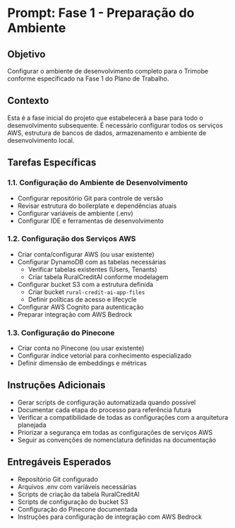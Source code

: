 # Prompt: Fase 1 - Preparação do Ambiente

## Objetivo
Configurar o ambiente de desenvolvimento completo para o Trimobe conforme especificado na Fase 1 do Plano de Trabalho.

## Contexto
Esta é a fase inicial do projeto que estabelecerá a base para todo o desenvolvimento subsequente. É necessário configurar todos os serviços AWS, estrutura de bancos de dados, armazenamento e ambiente de desenvolvimento local.

## Tarefas Específicas

### 1.1. Configuração do Ambiente de Desenvolvimento
- Configurar repositório Git para controle de versão
- Revisar estrutura do boilerplate e dependências atuais
- Configurar variáveis de ambiente (.env)
- Configurar IDE e ferramentas de desenvolvimento

### 1.2. Configuração dos Serviços AWS
- Criar conta/configurar AWS (ou usar existente)
- Configurar DynamoDB com as tabelas necessárias
  - Verificar tabelas existentes (Users, Tenants)
  - Criar tabela RuralCreditAI conforme modelagem
- Configurar bucket S3 com a estrutura definida
  - Criar bucket `rural-credit-ai-app-files`
  - Definir políticas de acesso e lifecycle
- Configurar AWS Cognito para autenticação
- Preparar integração com AWS Bedrock

### 1.3. Configuração do Pinecone
- Criar conta no Pinecone (ou usar existente)
- Configurar índice vetorial para conhecimento especializado
- Definir dimensão de embeddings e métricas

## Instruções Adicionais
- Gerar scripts de configuração automatizada quando possível
- Documentar cada etapa do processo para referência futura
- Verificar a compatibilidade de todas as configurações com a arquitetura planejada
- Priorizar a segurança em todas as configurações de serviços AWS
- Seguir as convenções de nomenclatura definidas na documentação

## Entregáveis Esperados
- Repositório Git configurado
- Arquivos .env com variáveis necessárias
- Scripts de criação da tabela RuralCreditAI
- Scripts de configuração do bucket S3
- Configuração do Pinecone documentada
- Instruções para configuração de integração com AWS Bedrock
